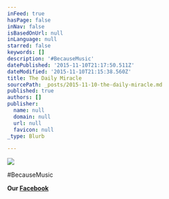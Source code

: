 ```yaml
---
inFeed: true
hasPage: false
inNav: false
isBasedOnUrl: null
inLanguage: null
starred: false
keywords: []
description: '#BecauseMusic'
datePublished: '2015-11-10T21:17:50.511Z'
dateModified: '2015-11-10T21:15:38.560Z'
title: The Daily Miracle
sourcePath: _posts/2015-11-10-the-daily-miracle.md
published: true
authors: []
publisher:
  name: null
  domain: null
  url: null
  favicon: null
_type: Blurb

---
```

![](https://the-grid-user-content.s3-us-west-2.amazonaws.com/422d436a-7c4c-42f9-a068-94df9cafbbd9.png)

\#BecauseMusic

**Our [Facebook][0]**

[0]: https://www.facebook.com/The-Daily-Miracle-1623265421265525/